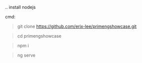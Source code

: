 ..
install nodejs

cmd:

>git clone  https://github.com/erix-lee/primengshowcase.git

>cd primengshowcase

>npm i

>ng serve

